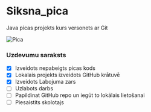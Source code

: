 # Siksna_pica
Java picas projekts kurs versonets ar Git

![Pica](https://www.crustpizzaco.com/assets/theme/cpc/images/pizza-main.png)

### **Uzdevumu saraksts**

- [x] Izveidots nepabeigts picas kods
- [x] Lokalais projekts izveidots GitHub krātuvē
- [x] Izveidots Labojuma zars
- [ ] Uzlabots darbs
- [ ] Papildinat GitHub repo un iegūt to lokālais lietošanai
- [ ] Piesaistits skolotajs
